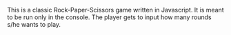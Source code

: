 This is a classic Rock-Paper-Scissors game written in Javascript. It is meant to be run only in the console. 
The player gets to input how many rounds s/he wants to play. 
